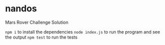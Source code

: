 # nandos
Mars Rover Challenge Solution

`npm i` to install the dependencies
`node index.js` to run the program and see the output
`npm test` to run the tests

